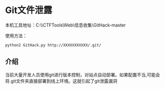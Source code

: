 # Git文件泄露

本机工具地址：C:\\\CTFTools\Web\信息收集\GitHack-master

使用方法：

```
python2 GitHack.py http://XXXXXXXXXXX/.git/
```



## 介绍

当前大量开发人员使用git进行版本控制，对站点自动部署。如果配置不当,可能会将.git文件夹直接部署到线上环境。这就引起了git泄露漏洞